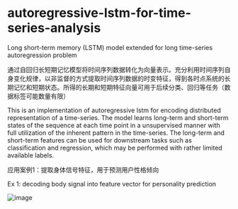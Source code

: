 # autoregressive-lstm-for-time-series-analysis
Long short-term memory (LSTM) model extended for long time-series autoregression problem

通过自回归长短期记忆模型将时间序列数据转化为向量表示。充分利用时间序列自身变化规律，以非监督的方式提取时间序列数据的时变特征，得到各时点系统的长期记忆和短期状态。所得的长期和短期特征向量可用于后续分类、回归等任务（数据标签可能数量有限）

This is an implementation of autoregressive lstm for encoding distributed representation of a time-series. The model learns long-term and short-term states of the sequence at each time point in a unsupervised manner with full utilization of the inherent pattern in the time-series. The long-term and short-term features can be used for downstream tasks such as classification and regression, which may be performed with rather limited available labels.


应用案例1：提取身体信号特征，用于预测用户性格倾向

Ex 1: decoding body signal into feature vector for personality prediction

![image](https://github.com/wenq10/autoregressive-lstm-for-time-series-analysis/figures/corr.jpg)


